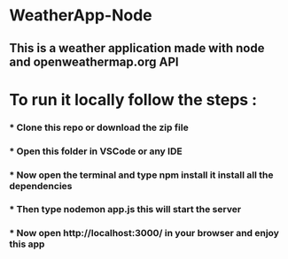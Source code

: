 # WeatherApp-Node
## This is a weather application made with node and openweathermap.org API
# To run it locally follow the steps :
### * Clone this repo or download the zip file
### * Open this folder in VSCode or any IDE
### * Now open the terminal and type npm install it install all the dependencies 
### * Then type nodemon app.js this will start the server
### * Now open http://localhost:3000/ in your browser and enjoy this app

